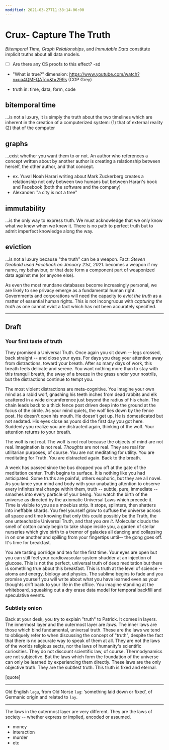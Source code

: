 ```yaml
---
modified: 2021-03-27T11:38:14-06:00
---
```


# Crux- Capture The Truth

_Bitemporal Time_, _Graph Relationships_, and _Immutable Data_ constitute implicit truths about all data models.

- [ ] Are there any CS proofs to this effect? -sd

- "What is true?" dimension: https://www.youtube.com/watch?v=ua4QMFQATco&t=299s (CGP Grey)

- truth in: time, data, form, code

## bitemporal time 

...is not a luxury, it is simply the truth about the two timelines which are inherent in the creation of a computerized system: (1) that of external reality (2) that of the computer

## graphs

...exist whether you want them to or not. An author who references a concept written about by another author is creating a relationship between herself, the other author, and that concept.

- ex. Yuval Noah Harari writing about Mark Zuckerberg creates a relationship not only between two humans but between Harari's book and Facebook (both the software and the company)
- Alexander: "a city is not a tree"

## immutability

...is the only way to express truth. We must acknowledge that we only know what we knew when we knew it. There is no path to perfect truth but to admit imperfect knowledge along the way.

## eviction

...is not a luxury because "the truth" can be a weapon. Fact: _Steven Deobald used Facebook on January 21st, 2021._ becomes a weapon if my name, my behaviour, or that date form a component part of weaponized data against me (or anyone else).

As even the most mundane databases become increasingly personal, we are likely to see privacy emerge as a fundamental human right. Governments and corporations will need the capacity to _evict the truth_ as a matter of essential human rights. This is not incongruous with _capturing the truth_ as one cannot evict a fact which has not been accurately specified.


---


## Draft

### Your first taste of truth

They promised a Universal Truth. Once again you sit down -- legs crossed, back straight -- and close your eyes. For days you drag your attention away from distractions, toward your breath. After so many days of work, this breath feels delicate and serene. You want nothing more than to stay with this tranquil breath, the sway of a breeze in the grass under your nostrils, but the distractions continue to tempt you.

The most violent distractions are meta-cognitive. You imagine your own mind as a rabid wolf, gnashing his teeth inches from dead rabbits and elk scattered in a wide circumference just beyond the radius of his chain. The chain leads back to a thick fence post driven deep into the ground at the focus of the circle. As your mind quiets, the wolf lies down by the fence post. He doesn't open his mouth. He doesn't get up. He is domesticated but not sedated. His eyes close as yours did the first day you got here. Suddenly you realize you are distracted again, thinking of the wolf. Your attention returns to your breath.

The wolf is not real. The wolf is not real because the objects of mind are not real. Imagination is not real. _Thoughts_ are not real. They are real for utilitarian purposes, of course. You are not meditating for utility. You are meditating for Truth. You are distracted again. Back to the breath.

A week has passed since the bus dropped you off at the gate of the meditation center. Truth begins to surface. It is nothing like you had anticipated. Some truths are painful, others euphoric, but they are all novel. As you lance your mind and body with your unabating attention to observe every infinitesimal change within them, truth -- subtle, pure, immediate -- smashes into every particle of your being. You watch the birth of the universe as directed by the axiomatic Universal Laws which precede it. Time is visible to you as a moebius strip. It stops, splinters, then shatters into ineffable shards. You feel yourself grow to suffuse the universe across all space and time knowing that only this could possibly be the Truth, the one unteachable Universal Truth, and that _you are it._ Molecular clouds the smell of cotton candy begin to take shape inside you, a garden of stellar nurseries which give birth to a tremor of galaxies all dancing and collapsing in on one another and spilling from your fingertips until-- the gong goes off. It's time for breakfast.

You are tasting porridge and tea for the first time. Your eyes are open but you can still feel your cardiovascular system shudder at an injection of glucose. This is not the perfect, universal truth of deep meditation but there is something true about this breakfast. This is truth at the level of science -- atoms and energy, biology and physics. The sublime begins to fade and you promise yourself you will write about what you have learned even as your thoughts drift back to your life in the office. You imagine standing at the whiteboard, squeaking out a dry erase data model for temporal backfill and speculative events.

### Subtlety onion

Back at your desk, you try to explain "truth" to Patrick. It comes in layers. The innermost layer and the outermost layer are _laws_. The inner laws are those which bind fundamental, universal truth. These are the laws we tend to obliquely refer to when discussing the concept of "truth", despite the fact that there is no accurate way to speak of them at all. They are not the laws of the worlds religious sects, nor the laws of humanity's scientific curiosities. They do not discount scientific law, of course. Thermodynamics are not subjective. But the laws which form the foundation of the universe can only be learned by experiencing them directly. These laws are the only objective truth. They are the subtlest truth. This truth is fixed and eternal.

[quote]
____
Old English `lagu`, from Old Norse `lag`: ‘something laid down or fixed’, of Germanic origin and related to `lay`.
____

The laws in the outermost layer are very different. They are the laws of society -- whether express or implied, encoded or assumed. 

* money
* interaction
* murder
* etc














